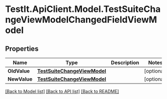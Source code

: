 # TestIt.ApiClient.Model.TestSuiteChangeViewModelChangedFieldViewModel

## Properties

Name | Type | Description | Notes
------------ | ------------- | ------------- | -------------
**OldValue** | [**TestSuiteChangeViewModel**](TestSuiteChangeViewModel.md) |  | [optional] 
**NewValue** | [**TestSuiteChangeViewModel**](TestSuiteChangeViewModel.md) |  | [optional] 

[[Back to Model list]](../README.md#documentation-for-models) [[Back to API list]](../README.md#documentation-for-api-endpoints) [[Back to README]](../README.md)

